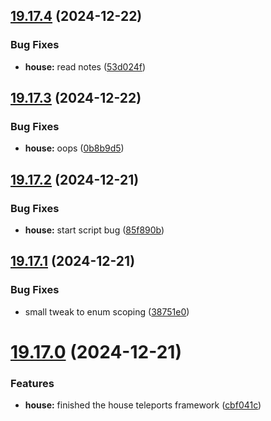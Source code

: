 ## [19.17.4](https://github.com/Torwent/WaspLib/compare/v19.17.3...v19.17.4) (2024-12-22)


### Bug Fixes

* **house:** read notes ([53d024f](https://github.com/Torwent/WaspLib/commit/53d024fb00b06b57b11fac00b757ae65d8605b19))



## [19.17.3](https://github.com/Torwent/WaspLib/compare/v19.17.2...v19.17.3) (2024-12-22)


### Bug Fixes

* **house:** oops ([0b8b9d5](https://github.com/Torwent/WaspLib/commit/0b8b9d5863ebfd7fc3c5991401bd73a5b7e92fb2))



## [19.17.2](https://github.com/Torwent/WaspLib/compare/v19.17.1...v19.17.2) (2024-12-21)


### Bug Fixes

* **house:** start script bug ([85f890b](https://github.com/Torwent/WaspLib/commit/85f890bab0e809b1191aa6ec073c76f5ec7567d4))



## [19.17.1](https://github.com/Torwent/WaspLib/compare/v19.17.0...v19.17.1) (2024-12-21)


### Bug Fixes

* small tweak to enum scoping ([38751e0](https://github.com/Torwent/WaspLib/commit/38751e069718d753a9b68f7bc7ec96b396c90797))



# [19.17.0](https://github.com/Torwent/WaspLib/compare/v19.16.0...v19.17.0) (2024-12-21)


### Features

* **house:** finished the house teleports framework ([cbf041c](https://github.com/Torwent/WaspLib/commit/cbf041c88567964497a91a739586f857f4c0d6e8))



